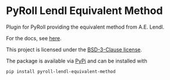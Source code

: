 # PyRoll Lendl Equivalent Method

Plugin for PyRoll providing the equivalent method from A.E. Lendl.

For the docs, see [here](docs/docs.pdf).

This project is licensed under the [BSD-3-Clause license](LICENSE).

The package is available via [PyPi](https://pypi.org/project/pyroll-lendl-euquivalent-method/) and can be installed with
    
    pip install pyroll-lendl-equivalent-method